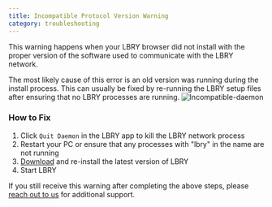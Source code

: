 ```yaml
---
title: Incompatible Protocol Version Warning
category: troubleshooting
---
```


This warning happens when your LBRY browser did not install with the proper version of the software used to communicate with the LBRY network.

The most likely cause of this error is an old version was running during the install process.  This can usually be fixed by re-running the LBRY setup files after ensuring that no LBRY processes are running.
![Incompatible-daemon](https://spee.ch/b/incompatible-protocol.png)

### How to Fix

1. Click `Quit Daemon` in the LBRY app to kill the LBRY network process
2. Restart your PC or ensure that any processes with "lbry" in the name are not running
3. [Download](https://github.com/lbryio/lbry-desktop/releases) and re-install the latest version of LBRY
4. Start LBRY

If you still receive this warning after completing the above steps, please [reach out to us](/faq/how-to-report-bugs) for additional support.
